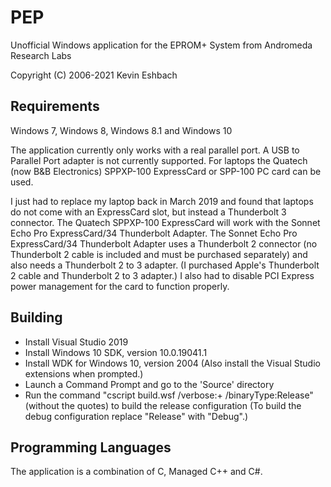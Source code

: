 # PEP

Unofficial Windows application for the EPROM+ System from Andromeda Research Labs

Copyright (C) 2006-2021 Kevin Eshbach  

## Requirements

Windows 7, Windows 8, Windows 8.1 and Windows 10

The application currently only works with a real parallel port.  A USB to Parallel Port adapter is not currently supported.  For laptops the Quatech (now B&B Electronics) SPPXP-100 ExpressCard or SPP-100 PC card can be used.

I just had to replace my laptop back in March 2019 and found that laptops do not come with an ExpressCard slot, but instead a Thunderbolt 3 connector.  The Quatech SPPXP-100 ExpressCard will work with the Sonnet Echo Pro ExpressCard/34 Thunderbolt Adapter.  The Sonnet Echo Pro ExpressCard/34 Thunderbolt Adapter uses a Thunderbolt 2 connector  (no Thunderbolt 2 cable is included and must be purchased separately) and also needs a Thunderbolt 2 to 3 adapter.  (I purchased Apple's Thunderbolt 2 cable and Thunderbolt 2 to 3 adapter.)  I also had to disable PCI Express power management for the card to function properly.

## Building

- Install Visual Studio 2019
- Install Windows 10 SDK, version 10.0.19041.1
- Install WDK for Windows 10, version 2004 (Also install the Visual Studio extensions when prompted.)
- Launch a Command Prompt and go to the 'Source' directory
- Run the command "cscript build.wsf /verbose:+ /binaryType:Release" (without the quotes) to build the release configuration (To build the debug configuration replace "Release" with "Debug".)

## Programming Languages

The application is a combination of C, Managed C++ and C#.
